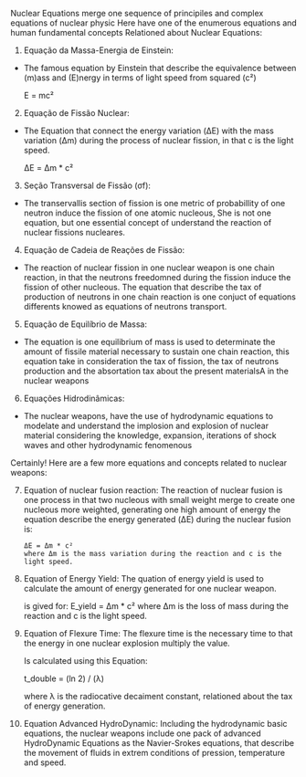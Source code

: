 Nuclear Equations merge one sequence of principiles and complex equations of nuclear physic
Here have one of the enumerous equations and human fundamental concepts
Relationed about Nuclear Equations:

1. Equação da Massa-Energia de Einstein:
- The famous equation by Einstein that describe the equivalence between (m)ass and (E)nergy
   in terms of light speed from squared (c²)

    E = mc² 
    
2. Equação de Fissão Nuclear:
- The Equation that connect the energy variation (ΔE) with the mass variation (Δm)
   during the process of nuclear fission, in that c is the light speed.
  
    ΔE = Δm * c² 

3. Seção Transversal de Fissão (σf):
- The transervallis section of fission is one metric of probabillity of one neutron induce
   the fission of one atomic nucleous, She is not one equation,
    but one essential concept of understand the reaction of nuclear fissions nucleares.

4. Equação de Cadeia de Reações de Fissão:
-  The reaction of nuclear fission in one nuclear weapon is one chain reaction,
    in that the neutrons freedomned during the fission induce the fission of other nucleous.
     The equation that describe the tax of production of neutrons in one chain reaction
      is one conjuct of equations differents knowed as equations of neutrons transport.                        


5. Equação de Equilíbrio de Massa:
- The equation is one equilibrium of mass is used to determinate the amount of fissile material
   necessary to sustain one chain reaction,
    this equation take in consideration the tax of fission,
     the tax of neutrons production and the absortation tax about the present materialsA
      in the nuclear weapons  
 
6. Equações Hidrodinâmicas:
- The nuclear weapons, have the use of hydrodynamic equations to modelate and understand
   the implosion and explosion of nuclear material considering the knowledge, expansion,
    iterations of shock waves and other hydrodynamic fenomenous

Certainly! Here are a few more equations and concepts related to nuclear weapons:

7. Equation of nuclear fusion reaction:
    The reaction of nuclear fusion is one process in that two nucleous with small weight
     merge to create one nucleous more weighted, generating one high amount of energy
      the equation describe the energy generated (ΔE) during the nuclear fusion is:
       
       ΔE = Δm * c²
       where Δm is the mass variation during the reaction and c is the light speed.

8. Equation of Energy Yield:
   The quation of energy yield is used to calculate the amount of energy generated
    for one nuclear weapon.
    
    is gived for:
      E_yield = Δm * c²
      where Δm  is the loss of mass during the reaction and c is the light speed.

9. Equation of Flexure Time:
    The flexure time is the necessary time to that the energy in one
     nuclear explosion multiply the value.

     Is calculated using this Equation:
      
      t_double = (ln 2) / (λ)
      
      where λ is the radiocative decaiment constant,
       relationed about the tax of energy generation.

10. Equation Advanced HydroDynamic:
     Including the hydrodynamic basic equations,
      the nuclear weapons include one pack of advanced HydroDynamic Equations
       as the Navier-Srokes equations,
        that describe the movement of fluids in extrem conditions of pression,
         temperature and speed.

